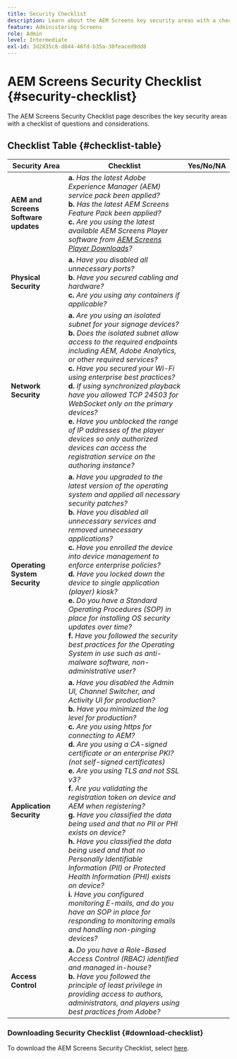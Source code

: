 ```yaml
---
title: Security Checklist
description: Learn about the AEM Screens key security areas with a checklist of questions and considerations.
feature: Administering Screens
role: Admin
level: Intermediate
exl-id: 3d2835c8-d844-46fd-b35a-30feaced9dd8
---
```

# AEM Screens Security Checklist  {#security-checklist}

The AEM Screens Security Checklist page describes the key security areas with a checklist of questions and considerations.

## Checklist Table {#checklist-table}

| **Security Area** | **Checklist** |**Yes/No/NA**|
|---|---|---|
| **AEM and Screens Software updates** | **a.** *Has the latest Adobe Experience Manager (AEM) service pack been applied?* <br>**b.** *Has the latest AEM Screens Feature Pack been applied?* <br>**c.** *Are you using the latest available AEM Screens Player software from [AEM Screens Player Downloads](https://download.macromedia.com/screens/)?*|
| **Physical Security** | **a.** *Have you disabled all unnecessary ports?* <br>**b.** *Have you secured cabling and hardware?* <br>**c.** *Are you using any containers if applicable?*|
| **Network Security** | **a.** *Are you using an isolated subnet for your signage devices?* <br>**b.** *Does the isolated subnet allow access to the required endpoints including AEM, Adobe Analytics, or other required services?* <br>**c.** *Have you secured your Wi-Fi using enterprise best practices?* <br>**d.** *If using synchronized playback have you allowed TCP 24503 for WebSocket only on the primary devices?* <br>**e.** *Have you unblocked the range of IP addresses of the player devices so only authorized devices can access the registration service on the authoring instance?*|
| **Operating System Security** | **a.** *Have you upgraded to the latest version of the operating system and applied all necessary security patches?* <br>**b.** *Have you disabled all unnecessary services and removed unnecessary applications?* <br>**c.** *Have you enrolled the device into device management to enforce enterprise policies?* <br>**d.** *Have you locked down the device to single application (player) kiosk?* <br>**e.** *Do you have a Standard Operating Procedures (SOP) in place for installing OS security updates over time?*<br>**f.** *Have you followed the security best practices for the Operating System in use such as anti-malware software, non-administrative user?*|
| **Application Security** | **a.** *Have you disabled the Admin UI, Channel Switcher, and Activity UI for production?* <br>**b.** *Have you minimized the log level for production?* <br>**c.** *Are you using https for connecting to AEM?* <br>**d.** *Are you using a CA-signed certificate or an enterprise PKI? (not self-signed certificates)*<br>**e.** *Are you using TLS and not SSL v3?*<br>**f.** *Are you validating the registration token on device and AEM when registering?*<br> **g.** *Have you classified the data being used and that no PII or PHI exists on device?*<br> **h.** *Have you classified the data being used and that no Personally Identifiable Information (PII) or Protected Health Information (PHI) exists on device?*<br> **i.** *Have you configured monitoring E-mails, and do you have an SOP in place for responding to monitoring emails and handling non-pinging devices?*|
| **Access Control** | **a.** *Do you have a Role-Based Access Control (RBAC) identified and managed in-house?* <br>**b.** *Have you followed the principle of least privilege in providing access to authors, administrators, and players using best practices from Adobe?*|

### Downloading Security Checklist {#download-checklist}

To download the AEM Screens Security Checklist, select [here](/help/user-guide/assets/AEMScreens-SecurityChecklist.pdf).
